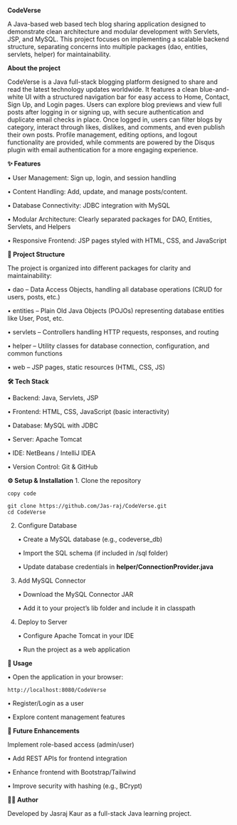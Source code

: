 **CodeVerse**

A Java-based web based tech blog sharing application designed to demonstrate clean architecture and modular development with Servlets, JSP, and MySQL. This project focuses on implementing a scalable backend structure, separating concerns into multiple packages (dao, entities, servlets, helper) for maintainability.

**About the project**

CodeVerse is a Java full-stack blogging platform designed to share and read the latest technology updates worldwide. It features a clean blue-and-white UI with a structured navigation bar for easy access to Home, Contact, Sign Up, and Login pages. Users can explore blog previews and view full posts after logging in or signing up, with secure authentication and duplicate email checks in place. Once logged in, users can filter blogs by category, interact through likes, dislikes, and comments, and even publish their own posts. Profile management, editing options, and logout functionality are provided, while comments are powered by the Disqus plugin with email authentication for a more engaging experience.

**✨ Features**

  • User Management: Sign up, login, and session handling

  • Content Handling: Add, update, and manage posts/content. 

  • Database Connectivity: JDBC integration with MySQL

  • Modular Architecture: Clearly separated packages for DAO, Entities, Servlets, and Helpers

  • Responsive Frontend: JSP pages styled with HTML, CSS, and JavaScript

**📂 Project Structure**

  The project is organized into different packages for clarity and maintainability:

  • dao – Data Access Objects, handling all database operations (CRUD for users, posts, etc.)

  • entities – Plain Old Java Objects (POJOs) representing database entities like User, Post, etc.

  • servlets – Controllers handling HTTP requests, responses, and routing

  • helper – Utility classes for database connection, configuration, and common functions

  • web – JSP pages, static resources (HTML, CSS, JS)

**🛠 Tech Stack**

  • Backend: Java, Servlets, JSP

  • Frontend: HTML, CSS, JavaScript (basic interactivity)

  • Database: MySQL with JDBC

  • Server: Apache Tomcat

  • IDE: NetBeans / IntelliJ IDEA

  • Version Control: Git & GitHub

**⚙️ Setup & Installation**
	1. Clone the repository
```
copy code

git clone https://github.com/Jas-raj/CodeVerse.git
cd CodeVerse

```
2. Configure Database
   
    • Create a MySQL database (e.g., codeverse_db)
   
    • Import the SQL schema (if included in /sql folder)
   
    • Update database credentials in **helper/ConnectionProvider.java**

3. Add MySQL Connector

   • Download the MySQL Connector JAR
 
   • Add it to your project’s lib folder and include it in classpath

4.  Deploy to Server

     • Configure Apache Tomcat in your IDE

     • Run the project as a web application


**🚀 Usage**

• Open the application in your browser:

```
http://localhost:8080/CodeVerse
```

• Register/Login as a user

• Explore content management features

**📌 Future Enhancements**

Implement role-based access (admin/user)

• Add REST APIs for frontend integration

• Enhance frontend with Bootstrap/Tailwind

• Improve security with hashing (e.g., BCrypt)

**👨‍💻 Author**

Developed by Jasraj Kaur as a full-stack Java learning project.
